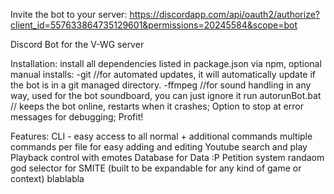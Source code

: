 Invite the bot to your server: https://discordapp.com/api/oauth2/authorize?client_id=557633864735129601&permissions=20245584&scope=bot


Discord Bot for the V-WG server

Installation:
  install all dependencies listed in package.json via npm, 
  optional manual installs:
    -git //for automated updates, it will automatically update if the bot is in a git managed directory.
    -ffmpeg //for sound handling in any way, used for the bot soundboard, you can just ignore it
  run autorunBot.bat // keeps the bot online, restarts when it crashes; Option to stop at error messages for debugging;
  Profit!



Features:
  CLI -  easy access to all normal + additional commands
  multiple commands per file for easy adding and editing
  Youtube search and play
  Playback control with emotes
  Database for Data :P
  Petition system
  randaom god selector for SMITE (built to be expandable for any kind of game or context)
  blablabla
